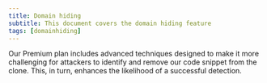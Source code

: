 ```yaml
---
title: Domain hiding
subtitle: This document covers the domain hiding feature
tags: [domainhiding]
---
```


Our Premium plan includes advanced techniques designed to make it more challenging for attackers to identify and remove our code snippet from the clone. This, in turn, enhances the likelihood of a successful detection.